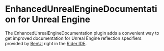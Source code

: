 # EnhancedUnrealEngineDocumentation for Unreal Engine

<p>The EnhancedUnrealEngineDocumentation plugin adds a convenient way to get improved documentation for Unreal Engine reflection specifiers provided by <a href="https://twitter.com/_benui">BenUI</a> right in the <a href="https://www.jetbrains.com/rider/">Rider IDE</a>.</p>
